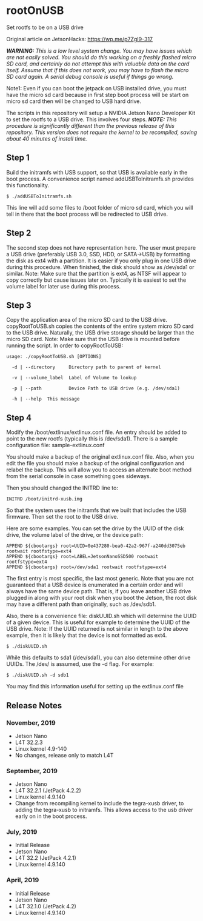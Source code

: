 # rootOnUSB
Set rootfs to be on a USB drive

Original article on JetsonHacks: https://wp.me/p7ZgI9-317

<em><b>WARNING: </b>This is a low level system change. You may have issues which are not easily solved. You should do this working on a freshly flashed micro SD card, and certainly do not attempt this with valuable data on the card itself. Assume that if this does not work, you may have to flash the micro SD card again. A serial debug console is useful if things go wrong. </em>

Note1: Even if you can boot the jetpack on USB installed drive, you must have the micro sd card because in first step boot process will be start on micro sd card then will be changed to USB hard drive.

The scripts in this repository will setup a NVIDIA Jetson Nano Developer Kit to set the rootfs to a USB drive. This involves four steps. <em><b>NOTE: </b>This procedure is significantly different than the previous release of this repository. This version does not require the kernel to be recompiled, saving about 40 minutes of install time.</em>
## Step 1
Build the initramfs with USB support, so that USB is available early in the boot process. A convenience script named addUSBToInitramfs.sh provides this functionality.

```
$ ./addUSBToInitramfs.sh
```
This line will add some files to /boot folder of micro sd card, which you will tell in there that the boot process will be redirected to USB drive.

## Step 2
The second step does not have representation here. The user must prepare a USB drive (preferably USB 3.0, SSD, HDD, or SATA->USB) by formatting the disk as ext4 with a partition. It is easier if you only plug in one USB drive during this procedure. When finished, the disk should show as /dev/sda1 or similar. Note: Make sure that the partition is ext4, as NTSF will appear to copy correctly but cause issues later on. Typically it is easiest to set the volume label for later use during this process.

## Step 3
Copy the application area of the micro SD card to the USB drive. copyRootToUSB.sh copies the contents of the entire system micro SD card to the USB drive. Naturally, the USB drive storage should be larger than the micro SD card. Note: Make sure that the USB drive is mounted before running the script. In order to copyRootToUSB:

```
usage: ./copyRootToUSB.sh [OPTIONS]

  -d | --directory     Directory path to parent of kernel

  -v | --volume_label  Label of Volume to lookup

  -p | --path          Device Path to USB drive (e.g. /dev/sda1)

  -h | --help  This message
  ```

## Step 4
Modify the /boot/extlinux/extlinux.conf file. An entry should be added to point to the new rootfs (typically this is /dev/sda1). There is a sample configuration file: sample-extlinux.conf

You should make a backup of the original extlinux.conf file. Also, when you edit the file you should make a backup of the original configuration and relabel the backup. This will allow you to access an alternate boot method from the serial console in case something goes sideways.

Then you should changed the INITRD line to:

  ```
INITRD /boot/initrd-xusb.img
```

So that the system uses the initramfs that we built that includes the USB firmware. Then set the root to the USB drive.

Here are some examples. You can set the drive by the UUID of the disk drive, the volume label of the drive, or the device path:

```
APPEND ${cbootargs} root=UUID=0e437280-bea0-42a2-967f-a240dd3075eb rootwait rootfstype=ext4
APPEND ${cbootargs} root=LABEL=JetsonNanoSSD500 rootwait rootfstype=ext4
APPEND ${cbootargs} root=/dev/sda1 rootwait rootfstype=ext4
  ```

The first entry is most specific, the last most generic. Note that you are not guaranteed that a USB device is enumerated in a certain order and will always have the same device path. That is, if you leave another USB drive plugged in along with your root disk when you boot the Jetson, the root disk may have a different path than originally, such as /dev/sdb1.  

Also, there is a convenience file: diskUUID.sh which will determine the UUID of a given device. This is useful for example to determine the UUID of the USB drive. Note: If the UUID returned is not similar in length to the above example, then it is likely that the device is not formatted as ext4.

```
$ ./diskUUID.sh
```

While this defaults to sda1 (/dev/sda1), you can also determine other drive UUIDs. The /dev/ is assumed, use the -d flag. For example:

```
$ ./diskUUID.sh -d sdb1
```
You may find this information useful for setting up the extlinux.conf file

<h2>Release Notes</h2>
<h3>November, 2019</h3>

* Jetson Nano
* L4T 32.2.3
* Linux kernel 4.9-140
* No changes, release only to match L4T

<h3>September, 2019</h3>

* Jetson Nano
* L4T 32.2.1 (JetPack 4.2.2)
* Linux kernel 4.9.140
* Change from recompiling kernel to include the tegra-xusb driver, to adding the tegra-xusb to initramfs. This allows access to the usb driver early on in the boot process.


<h3>July, 2019</h3>

* Initial Release
* Jetson Nano
* L4T 32.2 (JetPack 4.2.1)
* Linux kernel 4.9.140

<h3>April, 2019</h3>

* Initial Release
* Jetson Nano
* L4T 32.1.0 (JetPack 4.2)
* Linux kernel 4.9.140

